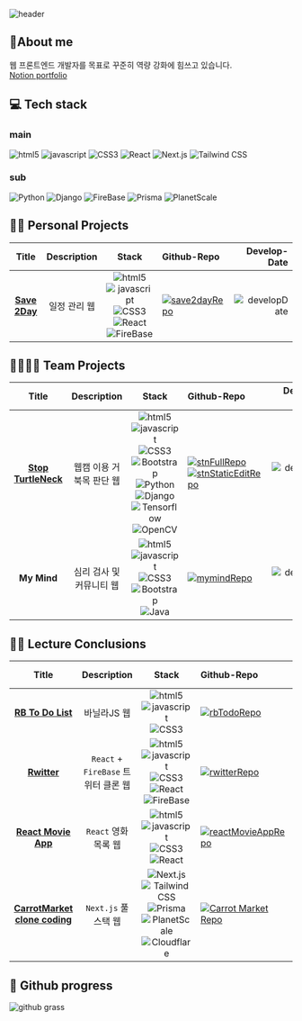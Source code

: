 ![header](https://capsule-render.vercel.app/api?type=waving&color=auto&height=300&section=header&text=Real-Bird&fontSize=90)

## 🧑About me
웹 프론트엔드 개발자를 목표로 꾸준히 역량 강화에 힘쓰고 있습니다.<br />
[Notion portfolio](https://real-bird.notion.site/Portflio-3b4450a511514bc1b5518378e4640c30)

## 💻 Tech stack
### main
![html5](https://img.shields.io/badge/HTML5-E34F26?style=flat&logo=HTML5&logoColor=white)
![javascript](https://img.shields.io/badge/JavaScript-F7DF1E?style=flat&logo=javascript&logoColor=white)
![CSS3](https://img.shields.io/badge/CSS3-1572B6?style=flat&logo=CSS3&logoColor=white)
![React](https://img.shields.io/badge/React-61DAFB?style=flat&logo=React&logoColor=white)
![Next.js](https://img.shields.io/badge/Next.js-000000?style=flat&logo=Next.js&logoColor=white)
![Tailwind CSS](https://img.shields.io/badge/Tailwind%20CSS-06B6D4?style=flat&logo=Tailwind%20CSS&logoColor=white)

### sub
![Python](https://img.shields.io/badge/Python-3776AB?style=flat&logo=Python&logoColor=white)
![Django](https://img.shields.io/badge/Django-092E20?style=flat&logo=Django&logoColor=white)
![FireBase](https://img.shields.io/badge/FireBase-FFCA28?style=flat&logo=FireBase&logoColor=white)
![Prisma](https://img.shields.io/badge/Prisma-2D3748?style=flat&logo=Prisma&logoColor=white)
![PlanetScale](https://img.shields.io/badge/PlanetScale-000000?style=flat&logo=PlanetScale&logoColor=white)

## 🙋‍♂️ Personal Projects
|Title|Description|Stack|Github-Repo|Develop-Date|
|:---:|:---:|:---:|:---|---:|
|**[Save 2Day](https://real-bird.github.io/save2day)**|일정 관리 웹|![html5](https://img.shields.io/badge/-E34F26?style=plastic&logo=HTML5&logoColor=white) ![javascript](https://img.shields.io/badge/-F7DF1E?style=plastic&logo=javascript&logoColor=white) ![CSS3](https://img.shields.io/badge/-1572B6?style=plastic&logo=CSS3&logoColor=white) ![React](https://img.shields.io/badge/-61DAFB?style=plastic&logo=React&logoColor=white) ![FireBase](https://img.shields.io/badge/-FFCA28?style=plastic&logo=FireBase&logoColor=white)|[![save2dayRepo](https://img.shields.io/badge/Save2Day--181717?style=social&logo=Github&logoColor=black)](https://github.com/Real-Bird/save2day)|![developDate](https://img.shields.io/badge/22.02.22-22.03.27-ffffff?style=flat)|

## 👨‍👩‍👧‍👦 Team Projects
|Title|Description|Stack|Github-Repo|Develop-Date|
|:---:|:---:|:---:|:---|---:|
|**[Stop TurtleNeck](https://stopturtleneck.netlify.app/)**|웹캠 이용 거북목 판단 웹|![html5](https://img.shields.io/badge/-E34F26?style=plastic&logo=HTML5&logoColor=white) ![javascript](https://img.shields.io/badge/-F7DF1E?style=plastic&logo=javascript&logoColor=white) ![CSS3](https://img.shields.io/badge/-1572B6?style=plastic&logo=CSS3&logoColor=white) ![Bootstrap](https://img.shields.io/badge/-7952B3?style=plastic&logo=Bootstrap&logoColor=white) ![Python](https://img.shields.io/badge/-3776AB?style=plastic&logo=Python&logoColor=white) ![Django](https://img.shields.io/badge/-092E20?style=plastic&logo=Django&logoColor=white)        ![Tensorflow](https://img.shields.io/badge/-FF6F00?style=plastic&logo=Tensorflow&logoColor=white) ![OpenCV](https://img.shields.io/badge/-5C3EE8?style=plastic&logo=OpenCV&logoColor=white)|[![stnFullRepo](https://img.shields.io/badge/StopTurtleNeck-Full-181717?style=social&logo=Github&logoColor=black)](https://bit.ly/3iVYWMF)<br/> [![stnStaticEditRepo](https://img.shields.io/badge/StopTurtleNeck-Static%20Edit-181717?style=social&logo=Github&logoColor=black)](https://bit.ly/3K626JC)|![developDate](https://img.shields.io/badge/21.07.19-21.10.08-555555?style=flat&labelColor=ffffff)|
|**My Mind**|심리 검사 및 커뮤니티 웹|![html5](https://img.shields.io/badge/-E34F26?style=plastic&logo=HTML5&logoColor=white) ![javascript](https://img.shields.io/badge/-F7DF1E?style=plastic&logo=javascript&logoColor=white) ![CSS3](https://img.shields.io/badge/-1572B6?style=plastic&logo=CSS3&logoColor=white) ![Bootstrap](https://img.shields.io/badge/-7952B3?style=plastic&logo=Bootstrap&logoColor=white) ![Java](https://img.shields.io/badge/JAVA-007396?style=plastic&logo=JAVA&logoColor=white)|[![mymindRepo](https://img.shields.io/badge/MyMind--181717?style=social&logo=Github&logoColor=black)](https://bit.ly/3NJvcjZ)|![developDate](https://img.shields.io/badge/21.06.07-21.06.15-ffffff?style=flat)|

## 👨‍🎓 Lecture Conclusions
|Title|Description|Stack|Github-Repo|Develop-Date|Lecture|
|:---:|:---:|:---:|:---|---:|:---:|
|**[RB To Do List](https://real-bird.github.io/RB_todo/)**|바닐라JS 웹|![html5](https://img.shields.io/badge/-E34F26?style=plastic&logo=HTML5&logoColor=white) ![javascript](https://img.shields.io/badge/-F7DF1E?style=plastic&logo=javascript&logoColor=white) ![CSS3](https://img.shields.io/badge/-1572B6?style=plastic&logo=CSS3&logoColor=white)|[![rbTodoRepo](https://img.shields.io/badge/RB%20Todo%20List--181717?style=social&logo=Github&logoColor=black)](https://github.com/Real-Bird/RB_todo)|![developDate](https://img.shields.io/badge/1st:%2022.01.30-22.02.06-ffffff?style=flat) <br/> ![developDate](https://img.shields.io/badge/2nd:%2022.03.18-22.03.19-555555?style=flat&labelColor=ffffff)|[nomad coders](https://nomadcoders.co/javascript-for-beginners/lobby)|
|**[Rwitter](https://real-bird.github.io/RB_todo/)**|`React` + `FireBase` 트위터 클론 웹|![html5](https://img.shields.io/badge/-E34F26?style=plastic&logo=HTML5&logoColor=white) ![javascript](https://img.shields.io/badge/-F7DF1E?style=plastic&logo=javascript&logoColor=white) ![CSS3](https://img.shields.io/badge/-1572B6?style=plastic&logo=CSS3&logoColor=white) ![React](https://img.shields.io/badge/-61DAFB?style=plastic&logo=React&logoColor=white) ![FireBase](https://img.shields.io/badge/-FFCA28?style=plastic&logo=FireBase&logoColor=white)|[![rwitterRepo](https://img.shields.io/badge/Rwitter--181717?style=social&logo=Github&logoColor=black)](https://github.com/Real-Bird/twitterClone)|![developDate](https://img.shields.io/badge/22.02.11-22.02.18-ffffff?style=flat)|[nomad coders](https://nomadcoders.co/nwitter/lobby)|
|**[React Movie App](https://real-bird.github.io/movieReactApp/)**|`React` 영화 목록 웹|![html5](https://img.shields.io/badge/-E34F26?style=plastic&logo=HTML5&logoColor=white) ![javascript](https://img.shields.io/badge/-F7DF1E?style=plastic&logo=javascript&logoColor=white) ![CSS3](https://img.shields.io/badge/-1572B6?style=plastic&logo=CSS3&logoColor=white) ![React](https://img.shields.io/badge/-61DAFB?style=plastic&logo=React&logoColor=white)|[![reactMovieAppRepo](https://img.shields.io/badge/React%20Movie%20App--181717?style=social&logo=Github&logoColor=black)](https://github.com/Real-Bird/movieReactApp)|![developDate](https://img.shields.io/badge/22.02.03-22.02.07-555555?style=flat&labelColor=ffffff)|[nomad coders](https://nomadcoders.co/react-for-beginners/lobby)|
|**[CarrotMarket clone coding](https://carrot-market-roan.vercel.app/)**|`Next.js` 풀스택 웹|![Next.js](https://img.shields.io/badge/-000000?style=flat&logo=Next.js&logoColor=white) ![Tailwind CSS](https://img.shields.io/badge/-06B6D4?style=flat&logo=Tailwind%20CSS&logoColor=white) ![Prisma](https://img.shields.io/badge/-2D3748?style=flat&logo=Prisma&logoColor=white) ![PlanetScale](https://img.shields.io/badge/-000000?style=flat&logo=PlanetScale&logoColor=white) ![Cloudflare](https://img.shields.io/badge/-F38020?style=flat&logo=Cloudflare&logoColor=white)|[![Carrot Market Repo](https://img.shields.io/badge/Carrot%20Market%20Repo-181717?style=social&logo=Github&logoColor=black)](https://github.com/Real-Bird/carrot-market)|![developDate](https://img.shields.io/badge/22.04.18-22.07.09-555555?style=flat&labelColor=ffffff)|[nomad coders](https://nomadcoders.co/carrot-market/lobby)|

## 🌱 Github progress
![github grass](https://ghchart.rshah.org/a8715c/real-bird)
